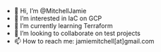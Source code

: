 - 👋 Hi, I’m @MitchellJamie
- 👀 I’m interested in IaC on GCP
- 🌱 I’m currently learning Terraform
- 💞️ I’m looking to collaborate on test projects
- 📫 How to reach me:  jamiemitchell[at]gmail.com

<!---
MitchellJamie/MitchellJamie is a ✨ special ✨ repository because its `README.md` (this file) appears on your GitHub profile.
You can click the Preview link to take a look at your changes.
--->
